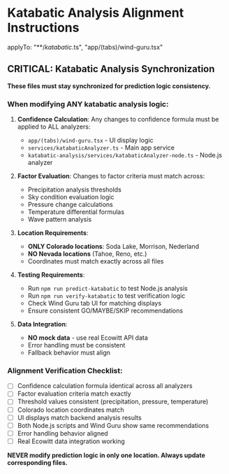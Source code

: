 # Katabatic Analysis Alignment Instructions

applyTo: "**/*katabatic*.ts", "app/(tabs)/wind-guru.tsx"

## CRITICAL: Katabatic Analysis Synchronization

**These files must stay synchronized for prediction logic consistency.**

### When modifying ANY katabatic analysis logic:

1. **Confidence Calculation**: Any changes to confidence formula must be applied to ALL analyzers:
   - `app/(tabs)/wind-guru.tsx` - UI display logic
   - `services/katabaticAnalyzer.ts` - Main app service
   - `katabatic-analysis/services/katabaticAnalyzer-node.ts` - Node.js analyzer

2. **Factor Evaluation**: Changes to factor criteria must match across:
   - Precipitation analysis thresholds
   - Sky condition evaluation logic
   - Pressure change calculations
   - Temperature differential formulas
   - Wave pattern analysis

3. **Location Requirements**: 
   - **ONLY Colorado locations**: Soda Lake, Morrison, Nederland
   - **NO Nevada locations** (Tahoe, Reno, etc.)
   - Coordinates must match exactly across all files

4. **Testing Requirements**:
   - Run `npm run predict-katabatic` to test Node.js analysis
   - Run `npm run verify-katabatic` to test verification logic
   - Check Wind Guru tab UI for matching displays
   - Ensure consistent GO/MAYBE/SKIP recommendations

5. **Data Integration**:
   - **NO mock data** - use real Ecowitt API data
   - Error handling must be consistent
   - Fallback behavior must align

### Alignment Verification Checklist:
- [ ] Confidence calculation formula identical across all analyzers
- [ ] Factor evaluation criteria match exactly
- [ ] Threshold values consistent (precipitation, pressure, temperature)
- [ ] Colorado location coordinates match
- [ ] UI displays match backend analysis results
- [ ] Both Node.js scripts and Wind Guru show same recommendations
- [ ] Error handling behavior aligned
- [ ] Real Ecowitt data integration working

**NEVER modify prediction logic in only one location. Always update corresponding files.**
